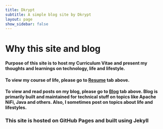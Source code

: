 ```yaml
---
title: Dkrypt
subtitle: A simple blog site by Dkrypt
layout: page
show_sidebar: false
---
```


# Why this site and blog

#### Purpose of this site is to host my Curriculum Vitae and present my thoughts and learnings on technology, life and lifestyle.
#### To view my course of life, please go to [Resume](/resume) tab above.
#### To view and read posts on my blog, please go to [Blog](/blog) tab above. Blog is primarily built and maintained for technical stuff on topics like Apache NiFi, Java and others. Also, I sometimes post on topics about life and lifestyles.
### This site is hosted on GitHub Pages and built using Jekyll